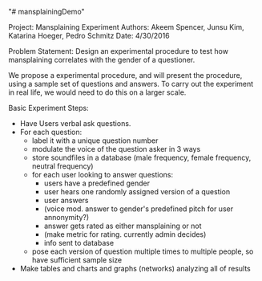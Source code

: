 "# mansplainingDemo"

Project: Mansplaining Experiment
Authors: Akeem Spencer, Junsu Kim, Katarina Hoeger, Pedro Schmitz
Date: 4/30/2016

Problem Statement: Design an experimental procedure to test how mansplaining
correlates with the gender of a questioner.

We propose a experimental procedure, and will present the procedure, using
a sample set of questions and answers.
To carry out the experiment in real life, we would need to do this on a larger
scale. 

Basic Experiment Steps:
- Have Users verbal ask questions.
- For each question:
	- label it with a unique question number
	- modulate the voice of the question asker in 3 ways 
	- store soundfiles in a database
	  (male frequency, female frequency, neutral frequency)
	- for each user looking to answer questions:
		- users have a predefined gender
		- user hears one randomly assigned version of a question
		- user answers
		- (voice mod. answer to gender's predefined pitch for user annonymity?)
		- answer gets rated as either mansplaining or not
		- (make metric for rating. currently admin decides)
		- info sent to database
	- pose each version of question multiple times to multiple people, 
	  so have sufficient sample size
- Make tables and charts and graphs (networks) analyzing all of results